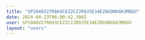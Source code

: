```yaml
---
title: "SP1048V27R6H3CEZ2CZJR9J5E34EZ0G9NX6K3MQGV"
date: 2024-04-23T06:00:42.390Z
user: SP1048V27R6H3CEZ2CZJR9J5E34EZ0G9NX6K3MQGV
layout: "users"
---
```

    
